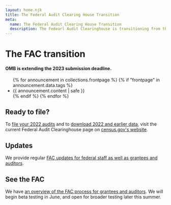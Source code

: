 ```yaml
---
layout: home.njk
title: The Federal Audit Clearing House Transition
meta:
  name: The Federal Audit Clearing House Transition
  description: The Fedearl Audit Clearinghouse is transitioning from the Census to GSA in October, 2023.
---
```


# The FAC transition

<div
  class="usa-summary-box"
  role="region"
  aria-labelledby="summary-box-key-information">
  <div class="usa-summary-box__body">
    <h4 class="usa-summary-box__heading" id="summary-box-key-information">
OMB is extending the 2023 submission deadline.</h4>
    <div class="usa-summary-box__text">
      <ul class="usa-list">
      {% for announcement in collections.frontpage %}
        {% if "frontpage" in announcement.data.tags %}
          <li>{{ announcement.content | safe }}</li>
        {% endif %}
      {% endfor %}
      </ul>
    </div>
  </div>
</div>

## Ready to file?

To <a href="https://facweb.census.gov/uploadpdf.aspx">file your 2022 audits</a> and to <a href="https://facdissem.census.gov/Main.aspx">download 2022 and earlier data</a>, visit the current Federal Audit Clearinghouse page on [census.gov's website](https://facweb.census.gov/uploadpdf.aspx).  

## Updates

We provide regular [FAC updates for federal staff as well as grantees and auditors](updates/).

## See the FAC

We have [an overview of the FAC process for grantees and auditors](walkthrough/). We will begin beta testing in June, and open for broader testing later this summer.


<!-- 
Stay up-to-date on the progress of the fac.gov transition by signing up for our monthly newsletter.
-->

<!-- 
* AmeriCorps is the first external partner to use the new data dissemination API built by our FAC engineers.
* We've introduced [GitHub FAC Discussions](https://github.com/GSA-TTS/FAC/discussions) to communicate with developers who are using the FAC API in their work. The GitHub site is primarily for a tech audience to ask questions, share ideas, and engage with other community members. It's open to federal employees and contractors. Be sure to review and abide by the code of conduct.
* We're wrapping up user research with Audit Resolution Officials, where we interviewed 18 individuals from 12 different agencies. The conversations were invaluable and provided insights into how FAC's data dissemination tools are being used and will help guide our future design processes.
* We're working with grantee and audit organizations like the American Institute of Certified Public Accountants, the National Association of State Auditors, Comptrollers and Treasurers, the National Grants Management Association, and GRANTS.GOV to keep all stakeholders informed regarding the FAC transition.

You can also read more from the project team on [our GitHub repository](https://github.com/GSA-TTS/FAC/wiki) or on this website.
-->
